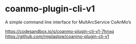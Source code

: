 # coanmo-plugin-cli-v1

A simple command line interface for MultArcService CoAnMo’s

https://codesandbox.io/s/coanmo-plugin-cli-v1-7hnxq  
https://github.com/rmplastow/coanmo-plugin-cli-v1
